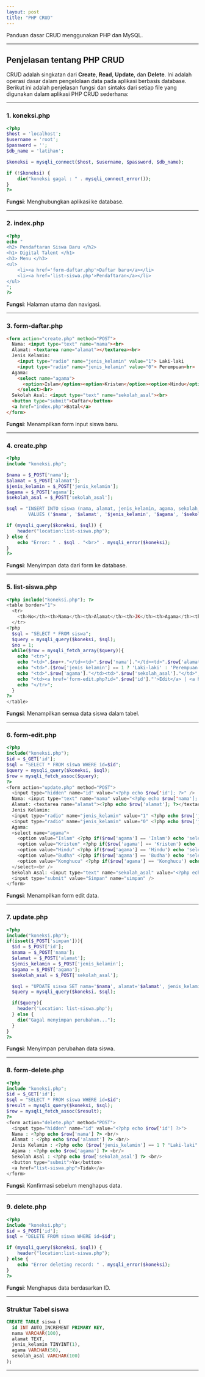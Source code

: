 ```yaml
---
layout: post
title: "PHP CRUD"
---
```


Panduan dasar CRUD menggunakan PHP dan MySQL.

---

## Penjelasan tentang PHP CRUD

CRUD adalah singkatan dari **Create**, **Read**, **Update**, dan **Delete**. Ini adalah operasi dasar dalam pengelolaan data pada aplikasi berbasis database. Berikut ini adalah penjelasan fungsi dan sintaks dari setiap file yang digunakan dalam aplikasi PHP CRUD sederhana:

---

### 1. koneksi.php
```php
<?php 
$host = 'localhost';
$username = 'root';
$password = '';
$db_name = 'latihan';

$koneksi = mysqli_connect($host, $username, $password, $db_name);

if (!$koneksi) {
    die("koneksi gagal : " . mysqli_connect_error());
}
?>
```
**Fungsi**: Menghubungkan aplikasi ke database.

---

### 2. index.php
```php
<?php
echo "
<h2> Pendaftaran Siswa Baru </h2>
<h1> Digital Talent </h1>
<h3> Menu </h3>
<ul>
    <li><a href='form-daftar.php'>Daftar baru</a></li>
    <li><a href='list-siswa.php'>Pendaftaran</a></li>
</ul>
";
?>
```
**Fungsi**: Halaman utama dan navigasi.

---

### 3. form-daftar.php
```html
<form action="create.php" method="POST">
  Nama: <input type="text" name="nama"><br>
  Alamat: <textarea name="alamat"></textarea><br>
  Jenis Kelamin:
    <input type="radio" name="jenis_kelamin" value="1"> Laki-laki
    <input type="radio" name="jenis_kelamin" value="0"> Perempuan<br>
  Agama:
    <select name="agama">
      <option>Islam</option><option>Kristen</option><option>Hindu</option><option>Budha</option>
    </select><br>
  Sekolah Asal: <input type="text" name="sekolah_asal"><br>
  <button type="submit">Daftar</button>
  <a href="index.php">Batal</a>
</form>
```
**Fungsi**: Menampilkan form input siswa baru.

---

### 4. create.php
```php
<?php
include "koneksi.php";

$nama = $_POST['nama'];
$alamat = $_POST['alamat'];
$jenis_kelamin = $_POST['jenis_kelamin'];
$agama = $_POST['agama'];
$sekolah_asal = $_POST['sekolah_asal'];

$sql = "INSERT INTO siswa (nama, alamat, jenis_kelamin, agama, sekolah_asal)
        VALUES ('$nama', '$alamat', '$jenis_kelamin', '$agama', '$sekolah_asal')";

if (mysqli_query($koneksi, $sql)) {
    header("location:list-siswa.php");
} else {
    echo "Error: " . $sql . "<br>" . mysqli_error($koneksi);
}
?>
```
**Fungsi**: Menyimpan data dari form ke database.

---

### 5. list-siswa.php
```php
<?php include("koneksi.php"); ?>
<table border="1">
  <tr>
    <th>No</th><th>Nama</th><th>Alamat</th><th>JK</th><th>Agama</th><th>Sekolah</th><th>Tindakan</th>
  </tr>
<?php
  $sql = "SELECT * FROM siswa";
  $query = mysqli_query($koneksi, $sql);
  $no = 1;
  while($row = mysqli_fetch_array($query)){
    echo "<tr>";
    echo "<td>".$no++."</td><td>".$row['nama']."</td><td>".$row['alamat']."</td>";
    echo "<td>".($row['jenis_kelamin'] == 1 ? 'Laki-laki' : 'Perempuan')."</td>";
    echo "<td>".$row['agama']."</td><td>".$row['sekolah_asal']."</td>";
    echo "<td><a href='form-edit.php?id=".$row['id']."'>Edit</a> | <a href='form-delete.php?id=".$row['id']."'>Delete</a></td>";
    echo "</tr>";
  }
?>
</table>
```
**Fungsi**: Menampilkan semua data siswa dalam tabel.

---

### 6. form-edit.php
```php
<?php
include("koneksi.php");
$id = $_GET['id'];
$sql = "SELECT * FROM siswa WHERE id=$id";
$query = mysqli_query($koneksi, $sql);
$row = mysqli_fetch_assoc($query);
?>
<form action="update.php" method="POST">
  <input type="hidden" name="id" value="<?php echo $row['id']; ?>" />
  Nama: <input type="text" name="nama" value="<?php echo $row['nama']; ?>" /><br />
  Alamat: <textarea name="alamat"><?php echo $row['alamat']; ?></textarea><br />
  Jenis Kelamin:
  <input type="radio" name="jenis_kelamin" value="1" <?php echo $row['jenis_kelamin']== 1  ? 'checked' : ''; ?>>Laki-laki
  <input type="radio" name="jenis_kelamin" value="0" <?php echo $row['jenis_kelamin']== 0  ? 'checked' : ''; ?>>Perempuan<br />
  Agama:
  <select name="agama">
    <option value="Islam" <?php if($row['agama'] == 'Islam') echo 'selected'; ?>>Islam</option>
    <option value="Kristen" <?php if($row['agama'] == 'Kristen') echo 'selected'; ?>>Kristen</option>
    <option value="Hindu" <?php if($row['agama'] == 'Hindu') echo 'selected'; ?>>Hindu</option>
    <option value="Budha" <?php if($row['agama'] == 'Budha') echo 'selected'; ?>>Budha</option>
    <option value="Konghucu" <?php if($row['agama'] == 'Konghucu') echo 'selected'; ?>>Konghucu</option>
  </select><br />
  Sekolah Asal: <input type="text" name="sekolah_asal" value="<?php echo $row['sekolah_asal']; ?>" /><br />
  <input type="submit" value="Simpan" name="simpan" />
</form>
```
**Fungsi**: Menampilkan form edit data.

---

### 7. update.php
```php
<?php
include("koneksi.php");
if(isset($_POST['simpan'])){
  $id = $_POST['id'];
  $nama = $_POST['nama'];
  $alamat = $_POST['alamat'];
  $jenis_kelamin = $_POST['jenis_kelamin'];
  $agama = $_POST['agama'];
  $sekolah_asal = $_POST['sekolah_asal'];

  $sql = "UPDATE siswa SET nama='$nama', alamat='$alamat', jenis_kelamin='$jenis_kelamin', agama='$agama', sekolah_asal='$sekolah_asal' WHERE id=$id";
  $query = mysqli_query($koneksi, $sql);

  if($query){
    header('Location: list-siswa.php');
  } else {
    die("Gagal menyimpan perubahan...");
  }
}
?>
```
**Fungsi**: Menyimpan perubahan data siswa.

---

### 8. form-delete.php
```php
<?php
include "koneksi.php";
$id = $_GET['id'];
$sql = "SELECT * FROM siswa WHERE id=$id";
$result = mysqli_query($koneksi, $sql);
$row = mysqli_fetch_assoc($result);
?>
<form action="delete.php" method="POST">
  <input type="hidden" name="id" value="<?php echo $row['id'] ?>">
  Nama : <?php echo $row['nama'] ?> <br/>
  Alamat : <?php echo $row['alamat'] ?> <br/>
  Jenis Kelamin : <?php echo ($row['jenis_kelamin'] == 1 ? "Laki-laki" : "Perempuan"); ?> <br/>
  Agama : <?php echo $row['agama'] ?> <br/>
  Sekolah Asal : <?php echo $row['sekolah_asal'] ?> <br/>
  <button type="submit">Ya</button>
  <a href="list-siswa.php">Tidak</a>
</form>
```
**Fungsi**: Konfirmasi sebelum menghapus data.

---

### 9. delete.php
```php
<?php
include "koneksi.php";
$id = $_POST['id'];
$sql = "DELETE FROM siswa WHERE id=$id";

if (mysqli_query($koneksi, $sql)) {
    header("location:list-siswa.php");
} else {
    echo "Error deleting record: " . mysqli_error($koneksi);
}
?>
```
**Fungsi**: Menghapus data berdasarkan ID.

---

### Struktur Tabel siswa
```sql
CREATE TABLE siswa (
  id INT AUTO_INCREMENT PRIMARY KEY,
  nama VARCHAR(100),
  alamat TEXT,
  jenis_kelamin TINYINT(1),
  agama VARCHAR(50),
  sekolah_asal VARCHAR(100)
);
```

---